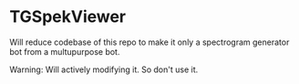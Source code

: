 # TGSpekViewer

Will reduce codebase of this repo to make it only a spectrogram generator bot from a multupurpose bot. 

Warning: Will actively modifying it. So don't use it.

